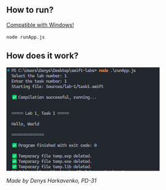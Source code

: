 ## How to run?

<ins>Compatible with Windows!</ins>

`node runApp.js`

## How does it work?

![alt text](image.png)

_Made by Denys Harkavenko, PD-31_

